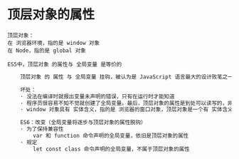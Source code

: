 # 顶层对象的属性

    顶层对象：
    在 浏览器环境，指的是 window 对象
    在 Node，指的是 global 对象
    
    ES5中，顶层对象 的属性与 全局变量 是等价的

```.html
    顶层对象 的 属性 与 全局变量 挂钩，被认为是 JavaScript 语言最大的设计败笔之一

    坏处：
    · 没法在编译时就报出变量未声明的错误，只有在运行时才能知道
    · 程序员很容易不知不觉就创建了全局变量。最后，顶层对象的属性是到处可以读写的，非常不利于模块化
    · window 对象具有 实体含义，指的是 浏览器的窗口对象，顶层对象是一个有 实体含义 的对象，也是不合适的

    ES6：改变（全局变量将逐步与顶层对象的属性脱钩）
    · 为了保持兼容性
        var 和 function 命令声明的全局变量，依旧是顶层对象的属性
    · 规定
        let const class 命令声明的全局变量，不属于顶层对象的属性

```